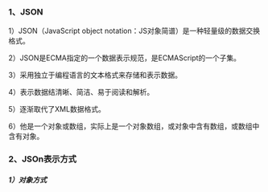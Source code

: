 ### 1、JSON

1）JSON（JavaScript object notation：JS对象简谱）是一种轻量级的数据交换格式。

2）JSON是ECMA指定的一个数据表示规范，是ECMAScript的一个子集。

3）采用独立于编程语言的文本格式来存储和表示数据。

4）表示数据结清晰、简洁、易于阅读和解析。

5）逐渐取代了XML数据格式。

6）他是一个对象或数组，实际上是一个对象数组，或对象中含有数组，或数组中含有对象。

### 2、JSOn表示方式

##### 1）对象方式